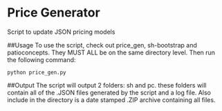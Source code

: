 # Price Generator
Script to update JSON pricing models

##Usage
To use the script, check out price_gen, sh-bootstrap and patioconcepts. They MUST ALL be on the same directory level.
Then run the following command:

```python price_gen.py```

##Output
The script will output 2 folders: sh and pc. these folders will contain all of the .JSON files generated by the script 
and a log file. Also include in the directory is a date stamped .ZIP archive containing all files.
    
